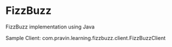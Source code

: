 # FizzBuzz
FizzBuzz implementation using Java

Sample Client: com.pravin.learning.fizzbuzz.client.FizzBuzzClient
